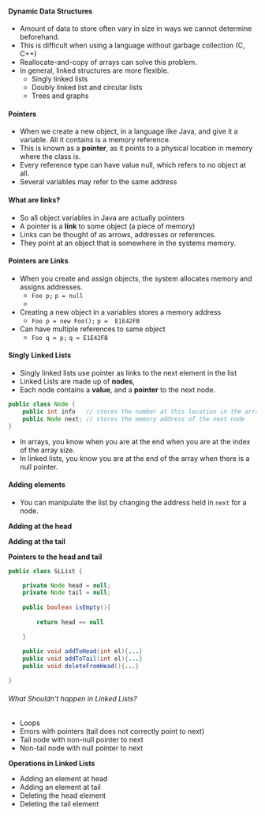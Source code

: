 #### Dynamic Data Structures

- Amount of data to store often vary in size in ways we cannot determine beforehand.
- This is difficult when using a language without garbage collection (C, C++)
- Reallocate-and-copy of arrays can solve this problem. 
- In general, linked structures are more flexible. 
	- Singly linked lists
	- Doubly linked list and circular lists
	- Trees and graphs

#### Pointers

- When we create a new object, in a language like Java, and give it a variable. All it contains is a memory reference. 
- This is known as a **pointer**, as it points to a physical location in memory where the class is. 
- Every reference type can have value null, which refers to no object at all. 
- Several variables may refer to the same address

#### What are links?

- So all object variables in Java are actually pointers
- A pointer is a **link** to some object (a piece of memory)
- Links can be thought of as arrows, addresses or references. 
- They point at an object that is somewhere in the systems memory. 

#### Pointers are Links

- When you create and assign objects, the system allocates memory and assigns addresses. 
	- `Foo p;` `p = null`
	- 
- Creating a new object in a variables stores a memory address
	- `Foo p = new Foo();` `p =  E1E42FB
	`
- Can have multiple references to same object
	- `Foo q = p;` `q = E1E42FB`

#### Singly Linked Lists

- Singly linked lists use pointer as links to the next element in the list
- Linked Lists are made up of **nodes**,
- Each node contains a **value**, and a **pointer** to the next node. 

```java
public class Node {
	public int info   // stores the number at this location in the array
	public Node next; // stores the memory address of the next node	
}
```

- In arrays, you know when you are at the end when you are at the index of the array size.
- In linked lists, you know you are at the end of the array when there is a null pointer. 

#### Adding elements

- You can manipulate the list by changing the address held in `next` for a node. 

**Adding at the head**

**Adding at the tail**

**Pointers to the head and tail**

```java
public class SLList {

	private Node head = null;
	private Node tail = null;
	
	public boolean isEmpty(){
	
		return head == null
	
	}
	
	public void addToHead(int el){...}
	public void addToTail(int el){...}
	public void deleteFromHead(){...}

}
```


###### What Shouldn't happen in Linked Lists?

- Loops
- Errors with pointers (tail does not correctly point to next)
- Tail node with non-null pointer to next
- Non-tail node with null pointer to next

**Operations in Linked Lists**

- Adding an element at head
- Adding an element at tail
- Deleting the head element
- Deleting the tail element

